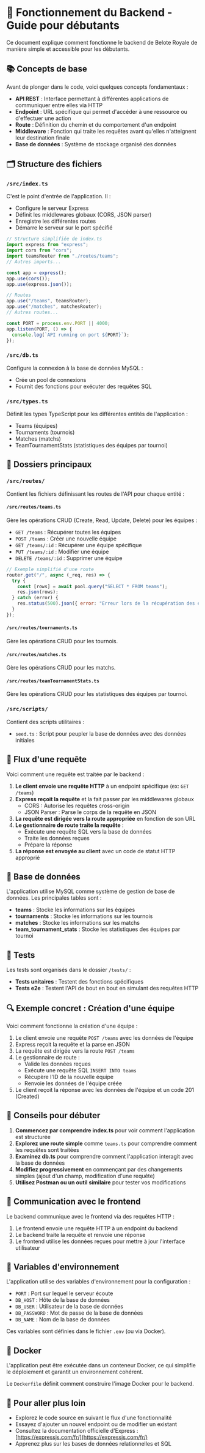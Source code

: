 # 🧠 Fonctionnement du Backend - Guide pour débutants

Ce document explique comment fonctionne le backend de Belote Royale de manière simple et accessible pour les débutants.

## 📚 Concepts de base

Avant de plonger dans le code, voici quelques concepts fondamentaux :

- **API REST** : Interface permettant à différentes applications de communiquer entre elles via HTTP
- **Endpoint** : URL spécifique qui permet d'accéder à une ressource ou d'effectuer une action
- **Route** : Définition du chemin et du comportement d'un endpoint
- **Middleware** : Fonction qui traite les requêtes avant qu'elles n'atteignent leur destination finale
- **Base de données** : Système de stockage organisé des données

## 🗂️ Structure des fichiers

### `/src/index.ts`
C'est le point d'entrée de l'application. Il :
- Configure le serveur Express
- Définit les middlewares globaux (CORS, JSON parser)
- Enregistre les différentes routes
- Démarre le serveur sur le port spécifié

```javascript
// Structure simplifiée de index.ts
import express from "express";
import cors from "cors";
import teamsRouter from "./routes/teams";
// Autres imports...

const app = express();
app.use(cors());
app.use(express.json());

// Routes
app.use("/teams", teamsRouter);
app.use("/matches", matchesRouter);
// Autres routes...

const PORT = process.env.PORT || 4000;
app.listen(PORT, () => {
  console.log(`API running on port ${PORT}`);
});
```

### `/src/db.ts`
Configure la connexion à la base de données MySQL :
- Crée un pool de connexions
- Fournit des fonctions pour exécuter des requêtes SQL

### `/src/types.ts`
Définit les types TypeScript pour les différentes entités de l'application :
- Teams (équipes)
- Tournaments (tournois)
- Matches (matchs)
- TeamTournamentStats (statistiques des équipes par tournoi)

## 📁 Dossiers principaux

### `/src/routes/`
Contient les fichiers définissant les routes de l'API pour chaque entité :

#### `/src/routes/teams.ts`
Gère les opérations CRUD (Create, Read, Update, Delete) pour les équipes :
- `GET /teams` : Récupérer toutes les équipes
- `POST /teams` : Créer une nouvelle équipe
- `GET /teams/:id` : Récupérer une équipe spécifique
- `PUT /teams/:id` : Modifier une équipe
- `DELETE /teams/:id` : Supprimer une équipe

```javascript
// Exemple simplifié d'une route
router.get("/", async (_req, res) => {
  try {
    const [rows] = await pool.query("SELECT * FROM teams");
    res.json(rows);
  } catch (error) {
    res.status(500).json({ error: "Erreur lors de la récupération des équipes" });
  }
});
```

#### `/src/routes/tournaments.ts`
Gère les opérations CRUD pour les tournois.

#### `/src/routes/matches.ts`
Gère les opérations CRUD pour les matchs.

#### `/src/routes/teamTournamentStats.ts`
Gère les opérations CRUD pour les statistiques des équipes par tournoi.

### `/src/scripts/`
Contient des scripts utilitaires :
- `seed.ts` : Script pour peupler la base de données avec des données initiales

## 🔄 Flux d'une requête

Voici comment une requête est traitée par le backend :

1. **Le client envoie une requête HTTP** à un endpoint spécifique (ex: `GET /teams`)
2. **Express reçoit la requête** et la fait passer par les middlewares globaux
   - CORS : Autorise les requêtes cross-origin
   - JSON Parser : Parse le corps de la requête en JSON
3. **La requête est dirigée vers la route appropriée** en fonction de son URL
4. **Le gestionnaire de route traite la requête** :
   - Exécute une requête SQL vers la base de données
   - Traite les données reçues
   - Prépare la réponse
5. **La réponse est envoyée au client** avec un code de statut HTTP approprié

## 💾 Base de données

L'application utilise MySQL comme système de gestion de base de données. Les principales tables sont :

- **teams** : Stocke les informations sur les équipes
- **tournaments** : Stocke les informations sur les tournois
- **matches** : Stocke les informations sur les matchs
- **team_tournament_stats** : Stocke les statistiques des équipes par tournoi

## 🧪 Tests

Les tests sont organisés dans le dossier `/tests/` :

- **Tests unitaires** : Testent des fonctions spécifiques
- **Tests e2e** : Testent l'API de bout en bout en simulant des requêtes HTTP

## 🔍 Exemple concret : Création d'une équipe

Voici comment fonctionne la création d'une équipe :

1. Le client envoie une requête `POST /teams` avec les données de l'équipe
2. Express reçoit la requête et la parse en JSON
3. La requête est dirigée vers la route `POST /teams`
4. Le gestionnaire de route :
   - Valide les données reçues
   - Exécute une requête SQL `INSERT INTO teams`
   - Récupère l'ID de la nouvelle équipe
   - Renvoie les données de l'équipe créée
5. Le client reçoit la réponse avec les données de l'équipe et un code 201 (Created)

## 🚀 Conseils pour débuter

1. **Commencez par comprendre index.ts** pour voir comment l'application est structurée
2. **Explorez une route simple** comme `teams.ts` pour comprendre comment les requêtes sont traitées
3. **Examinez db.ts** pour comprendre comment l'application interagit avec la base de données
4. **Modifiez progressivement** en commençant par des changements simples (ajout d'un champ, modification d'une requête)
5. **Utilisez Postman ou un outil similaire** pour tester vos modifications

## 📡 Communication avec le frontend

Le backend communique avec le frontend via des requêtes HTTP :

1. Le frontend envoie une requête HTTP à un endpoint du backend
2. Le backend traite la requête et renvoie une réponse
3. Le frontend utilise les données reçues pour mettre à jour l'interface utilisateur

## 🔧 Variables d'environnement

L'application utilise des variables d'environnement pour la configuration :

- `PORT` : Port sur lequel le serveur écoute
- `DB_HOST` : Hôte de la base de données
- `DB_USER` : Utilisateur de la base de données
- `DB_PASSWORD` : Mot de passe de la base de données
- `DB_NAME` : Nom de la base de données

Ces variables sont définies dans le fichier `.env` (ou via Docker).

## 🐳 Docker

L'application peut être exécutée dans un conteneur Docker, ce qui simplifie le déploiement et garantit un environnement cohérent.

Le `Dockerfile` définit comment construire l'image Docker pour le backend.

## 🚀 Pour aller plus loin

- Explorez le code source en suivant le flux d'une fonctionnalité
- Essayez d'ajouter un nouvel endpoint ou de modifier un existant
- Consultez la documentation officielle d'Express : [https://expressjs.com/fr/](https://expressjs.com/fr/)
- Apprenez plus sur les bases de données relationnelles et SQL